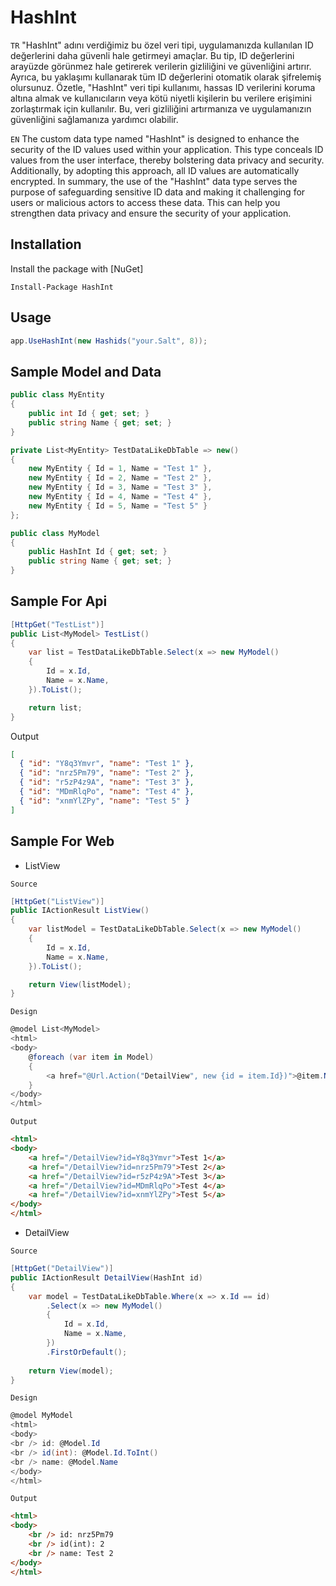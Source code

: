 # HashInt

`TR` "HashInt" adını verdiğimiz bu özel veri tipi, uygulamanızda kullanılan ID değerlerini daha güvenli hale getirmeyi amaçlar. Bu tip, ID değerlerini arayüzde görünmez hale getirerek verilerin gizliliğini ve güvenliğini artırır. Ayrıca, bu yaklaşımı kullanarak tüm ID değerlerini otomatik olarak şifrelemiş olursunuz.
Özetle, "HashInt" veri tipi kullanımı, hassas ID verilerini koruma altına almak ve kullanıcıların veya kötü niyetli kişilerin bu verilere erişimini zorlaştırmak için kullanılır. Bu, veri gizliliğini artırmanıza ve uygulamanızın güvenliğini sağlamanıza yardımcı olabilir.

`EN` The custom data type named "HashInt" is designed to enhance the security of the ID values used within your application. This type conceals ID values from the user interface, thereby bolstering data privacy and security. Additionally, by adopting this approach, all ID values are automatically encrypted.
In summary, the use of the "HashInt" data type serves the purpose of safeguarding sensitive ID data and making it challenging for users or malicious actors to access these data. This can help you strengthen data privacy and ensure the security of your application.

## Installation

Install the package with [NuGet]

    Install-Package HashInt

## Usage

```C#
app.UseHashInt(new Hashids("your.Salt", 8));
```

## Sample Model and Data

```C#
public class MyEntity
{
    public int Id { get; set; }
    public string Name { get; set; }
}

private List<MyEntity> TestDataLikeDbTable => new()
{
    new MyEntity { Id = 1, Name = "Test 1" },
    new MyEntity { Id = 2, Name = "Test 2" },
    new MyEntity { Id = 3, Name = "Test 3" },
    new MyEntity { Id = 4, Name = "Test 4" },
    new MyEntity { Id = 5, Name = "Test 5" }
};

public class MyModel
{
    public HashInt Id { get; set; }
    public string Name { get; set; }
}
```


## Sample For Api

```csharp
[HttpGet("TestList")]
public List<MyModel> TestList()
{
    var list = TestDataLikeDbTable.Select(x => new MyModel()
    {
        Id = x.Id,
        Name = x.Name,
    }).ToList();

    return list;
}
```

Output

```json
[
  { "id": "Y8q3Ymvr", "name": "Test 1" },
  { "id": "nrz5Pm79", "name": "Test 2" },
  { "id": "r5zP4z9A", "name": "Test 3" },
  { "id": "MDmRlqPo", "name": "Test 4" },
  { "id": "xnmYlZPy", "name": "Test 5" }
]
```


## Sample For Web
* ListView
  
`Source`
```csharp
[HttpGet("ListView")]
public IActionResult ListView()
{
    var listModel = TestDataLikeDbTable.Select(x => new MyModel()
    {
        Id = x.Id,
        Name = x.Name,
    }).ToList();

    return View(listModel);
}
```
`Design`
```csharp
@model List<MyModel>
<html>
<body>
    @foreach (var item in Model)
    {
        <a href="@Url.Action("DetailView", new {id = item.Id})">@item.Name</a>
    }
</body>
</html>
```
`Output` 
```html
<html>
<body>
    <a href="/DetailView?id=Y8q3Ymvr">Test 1</a>
    <a href="/DetailView?id=nrz5Pm79">Test 2</a>
    <a href="/DetailView?id=r5zP4z9A">Test 3</a>
    <a href="/DetailView?id=MDmRlqPo">Test 4</a>
    <a href="/DetailView?id=xnmYlZPy">Test 5</a>
</body>
</html>
```

* DetailView
  
`Source`
```csharp
[HttpGet("DetailView")]
public IActionResult DetailView(HashInt id)
{
    var model = TestDataLikeDbTable.Where(x => x.Id == id)
        .Select(x => new MyModel()
        {
            Id = x.Id,
            Name = x.Name,
        })
        .FirstOrDefault();
    
    return View(model);
}
```
`Design`
```csharp
@model MyModel
<html>
<body>
<br /> id: @Model.Id
<br /> id(int): @Model.Id.ToInt()
<br /> name: @Model.Name
</body>
</html>
```
`Output` 
```html
<html>
<body>
    <br /> id: nrz5Pm79
    <br /> id(int): 2
    <br /> name: Test 2
</body>
</html>
```
